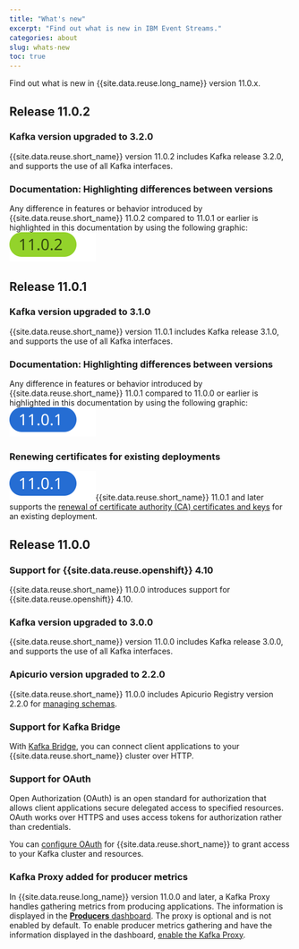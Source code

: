 ```yaml
---
title: "What's new"
excerpt: "Find out what is new in IBM Event Streams."
categories: about
slug: whats-new
toc: true
---
```


Find out what is new in {{site.data.reuse.long_name}} version 11.0.x.

## Release 11.0.2

### Kafka version upgraded to 3.2.0

{{site.data.reuse.short_name}} version 11.0.2 includes Kafka release 3.2.0, and supports the use of all Kafka interfaces.

### Documentation: Highlighting differences between versions

Any difference in features or behavior introduced by {{site.data.reuse.short_name}} 11.0.2 compared to 11.0.1 or earlier is highlighted in this documentation by using the following graphic: ![Event Streams 11.0.2 icon](../../images/11.0.2.svg "In Event Streams 11.0.2.")

## Release 11.0.1

### Kafka version upgraded to 3.1.0

{{site.data.reuse.short_name}} version 11.0.1 includes Kafka release 3.1.0, and supports the use of all Kafka interfaces.

### Documentation: Highlighting differences between versions

Any difference in features or behavior introduced by {{site.data.reuse.short_name}} 11.0.1 compared to 11.0.0 or earlier is highlighted in this documentation by using the following graphic: ![Event Streams 11.0.1 icon](../../images/11.0.1.svg "In Event Streams 11.0.1.")

### Renewing certificates for existing deployments

![Event Streams 11.0.1 icon](../../images/11.0.1.svg "In Event Streams 11.0.1."){{site.data.reuse.short_name}} 11.0.1 and later supports the [renewal of certificate authority (CA) certificates and keys](../../security/renewing-certificates/) for an existing deployment.

## Release 11.0.0

### Support for {{site.data.reuse.openshift}} 4.10

{{site.data.reuse.short_name}} 11.0.0 introduces support for {{site.data.reuse.openshift}} 4.10.

### Kafka version upgraded to 3.0.0

{{site.data.reuse.short_name}} version 11.0.0 includes Kafka release 3.0.0, and supports the use of all Kafka interfaces.

### Apicurio version upgraded to 2.2.0

{{site.data.reuse.short_name}} 11.0.0 includes Apicurio Registry version 2.2.0 for [managing schemas](../../schemas/overview/#schema-registry).

### Support for Kafka Bridge

With [Kafka Bridge](../../connecting/kafka-bridge/), you can connect client applications to your {{site.data.reuse.short_name}} cluster over HTTP.

### Support for OAuth

Open Authorization (OAuth) is an open standard for authorization that allows client applications secure delegated access to specified resources. OAuth works over HTTPS and uses access tokens for authorization rather than credentials.


You can [configure OAuth](../../installing/configuring/#enabling-oauth) for {{site.data.reuse.short_name}} to grant access to your Kafka cluster and resources.

### Kafka Proxy added for producer metrics

In {{site.data.reuse.long_name}} version 11.0.0 and later, a Kafka Proxy handles gathering metrics from producing applications. The information is displayed in the [**Producers** dashboard](../../administering/topic-health/). The proxy is optional and is not enabled by default. To enable producer metrics gathering and have the information displayed in the dashboard, [enable the Kafka Proxy](../../installing/configuring/#enabling-collection-of-producer-metrics).
